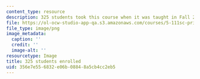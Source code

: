 ```yaml
---
content_type: resource
description: 325 students took this course when it was taught in Fall 2014.
file: https://ol-ocw-studio-app-qa.s3.amazonaws.com/courses/5-111sc-principles-of-chemical-science-fall-2014/356e7e556832e06b08848a5cb4cc2eb5_325.png
file_type: image/png
image_metadata:
  caption: ''
  credit: ''
  image-alt: ''
resourcetype: Image
title: 325 students enrolled
uid: 356e7e55-6832-e06b-0884-8a5cb4cc2eb5
---
```

